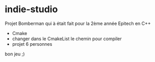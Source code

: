 # indie-studio
Projet Bomberman qui à était fait pour la 2ème année Epitech en C++

- Cmake
- changer dans le CmakeList le chemin pour compiler
- projet 6 personnes

bon jeu ;) 
